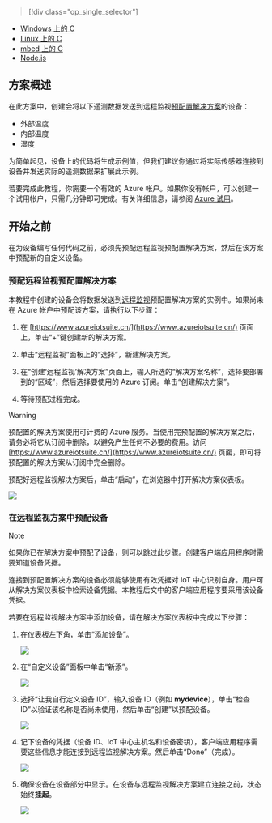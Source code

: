 > [!div class="op_single_selector"]
- [Windows 上的 C](../articles/iot-suite/iot-suite-connecting-devices.md)
- [Linux 上的 C](../articles/iot-suite/iot-suite-connecting-devices-linux.md)
- [mbed 上的 C](../articles/iot-suite/iot-suite-connecting-devices-mbed.md)
- [Node.js](../articles/iot-suite/iot-suite-connecting-devices-node.md)

## 方案概述
在此方案中，创建会将以下遥测数据发送到远程监视[预配置解决方案][lnk-what-are-preconfig-solutions]的设备：

- 外部温度
- 内部温度
- 湿度

为简单起见，设备上的代码将生成示例值，但我们建议你通过将实际传感器连接到设备并发送实际的遥测数据来扩展此示例。

若要完成此教程，你需要一个有效的 Azure 帐户。如果你没有帐户，可以创建一个试用帐户，只需几分钟即可完成。有关详细信息，请参阅 [Azure 试用][lnk-1rmb-trial]。

## 开始之前
在为设备编写任何代码之前，必须先预配远程监视预配置解决方案，然后在该方案中预配新的自定义设备。

### 预配远程监视预配置解决方案
本教程中创建的设备会将数据发送到[远程监视][lnk-remote-monitoring]预配置解决方案的实例中。如果尚未在 Azure 帐户中预配该方案，请执行以下步骤：

1. 在 [https://www.azureiotsuite.cn/](https://www.azureiotsuite.cn/) 页面上，单击“+”键创建新的解决方案。

2. 单击“远程监视”面板上的“选择”，新建解决方案。

3. 在“创建‘远程监视’解决方案”页面上，输入所选的“解决方案名称”，选择要部署到的“区域”，然后选择要使用的 Azure 订阅。单击“创建解决方案”。

4. 等待预配过程完成。

> [!WARNING]
> 预配置的解决方案使用可计费的 Azure 服务。当使用完预配置的解决方案之后，请务必将它从订阅中删除，以避免产生任何不必要的费用。访问 [https://www.azureiotsuite.cn/](https://www.azureiotsuite.cn/) 页面，即可将预配置的解决方案从订阅中完全删除。

预配好远程监视解决方案后，单击“启动”，在浏览器中打开解决方案仪表板。

![][img-dashboard]  

### 在远程监视方案中预配设备

> [!NOTE]
> 如果你已在解决方案中预配了设备，则可以跳过此步骤。创建客户端应用程序时需要知道设备凭据。

连接到预配置解决方案的设备必须能够使用有效凭据对 IoT 中心识别自身。用户可从解决方案仪表板中检索设备凭据。本教程后文中的客户端应用程序要采用该设备凭据。

若要在远程监视解决方案中添加设备，请在解决方案仪表板中完成以下步骤：

1. 在仪表板左下角，单击“添加设备”。

    ![][1]  

2. 在“自定义设备”面板中单击“新添”。

    ![][2]  

3. 选择“让我自行定义设备 ID”，输入设备 ID（例如 **mydevice**），单击“检查 ID”以验证该名称是否尚未使用，然后单击“创建”以预配设备。

    ![][3]  

4. 记下设备的凭据（设备 ID、IoT 中心主机名和设备密钥），客户端应用程序需要这些信息才能连接到远程监视解决方案。然后单击“Done”（完成）。

    ![][4]  

5. 确保设备在设备部分中显示。在设备与远程监视解决方案建立连接之前，状态始终**挂起**。

    ![][5]  

[img-dashboard]: ./media/iot-suite-selector-connecting/dashboard.png
[1]: ./media/iot-suite-selector-connecting/suite0.png
[2]: ./media/iot-suite-selector-connecting/suite1.png
[3]: ./media/iot-suite-selector-connecting/suite2.png
[4]: ./media/iot-suite-selector-connecting/suite3.png
[5]: ./media/iot-suite-selector-connecting/suite5.png

[lnk-getstarted]: https://www.azureiotsuite.cn/
[lnk-what-are-preconfig-solutions]: ../articles/iot-suite/iot-suite-what-are-preconfigured-solutions.md
[lnk-remote-monitoring]: ../articles/iot-suite/iot-suite-remote-monitoring-sample-walkthrough.md
[lnk-1rmb-trial]: https://www.azure.cn/pricing/1rmb-trial/

<!---HONumber=Mooncake_1128_2016-->